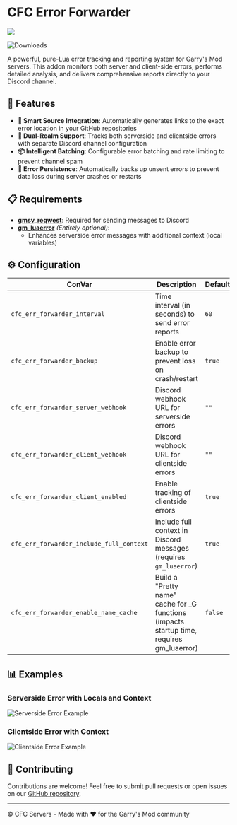 # CFC Error Forwarder
<p align="left">
    <a href="https://discord.gg/5JUqZjzmYJ" alt="Discord Invite"><img src="https://img.shields.io/discord/981394195812085770?label=Support&logo=discord&logoColor=white" /></a>
</p>

![Downloads](https://img.shields.io/github/downloads/CFC-Servers/cfc_err_forwarder/total)

A powerful, pure-Lua error tracking and reporting system for Garry's Mod servers. This addon monitors both server and client-side errors, performs detailed analysis, and delivers comprehensive reports directly to your Discord channel.

## 🚀 Features

- **📍 Smart Source Integration**: Automatically generates links to the exact error location in your GitHub repositories
- **🔄 Dual-Realm Support**: Tracks both serverside and clientside errors with separate Discord channel configuration
- **📦 Intelligent Batching**: Configurable error batching and rate limiting to prevent channel spam
- **💾 Error Persistence**: Automatically backs up unsent errors to prevent data loss during server crashes or restarts

## 📋 Requirements

- **[gmsv_reqwest](https://github.com/WilliamVenner/gmsv_reqwest)**: Required for sending messages to Discord
- **[gm_luaerror](https://github.com/danielga/gm_luaerror)** _(Entirely optional)_:
  - Enhances serverside error messages with additional context (local variables)

## ⚙️ Configuration

| ConVar | Description | Default |
|--------|-------------|---------|
| `cfc_err_forwarder_interval` | Time interval (in seconds) to send error reports | `60` |
| `cfc_err_forwarder_backup` | Enable error backup to prevent loss on crash/restart | `true` |
| `cfc_err_forwarder_server_webhook` | Discord webhook URL for serverside errors | `""` |
| `cfc_err_forwarder_client_webhook` | Discord webhook URL for clientside errors | `""` |
| `cfc_err_forwarder_client_enabled` | Enable tracking of clientside errors | `true` |
| `cfc_err_forwarder_include_full_context` | Include full context in Discord messages (requires `gm_luaerror`) | `true` |
| `cfc_err_forwarder_enable_name_cache` | Build a "Pretty name" cache for _G functions (impacts startup time, requires gm_luaerror) | `false` |

## 📊 Examples

### Serverside Error with Locals and Context
![Serverside Error Example](https://github.com/user-attachments/assets/f694166e-34d1-4e69-9782-711c8c04294e)

### Clientside Error with Context
![Clientside Error Example](https://github.com/user-attachments/assets/10bc91f6-6581-4949-8027-292466ed9146)


## 🤝 Contributing

Contributions are welcome! Feel free to submit pull requests or open issues on our [GitHub repository](https://github.com/CFC-Servers/cfc_err_forwarder).

---

© CFC Servers - Made with ❤️ for the Garry's Mod community

